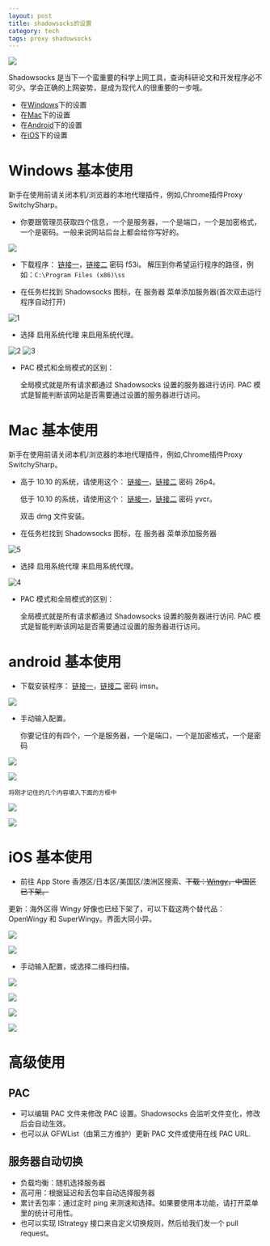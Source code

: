 ```yaml
---
layout: post
title: shadowsocks的设置
category: tech
tags: proxy shadowsocks
---
```

![](https://cdn.kelu.org/blog/tags/proxy.jpg)

Shadowsocks 是当下一个蛮重要的科学上网工具，查询科研论文和开发程序必不可少。学会正确的上网姿势，是成为现代人的很重要的一步哦。

* 在[Windows](#windows)下的设置
* 在[Mac](#mac)下的设置
* 在[Android](#android)下的设置
* 在[iOS](#iOS)下的设置


<span id="windows"></span>

# Windows 基本使用

新手在使用前请关闭本机/浏览器的本地代理插件，例如,Chrome插件Proxy SwitchySharp。

* 你要跟管理员获取四个信息，一个是服务器，一个是端口，一个是加密格式，一个是密码。一般来说网站后台上都会给你写好的。

[![](https://cdn.kelu.org/blog/2017/01/QQ20170503001203.png)](http://wechat.kelu.org/dashboard)

* 下载程序： [链接一][ss_w]，[链接二][ss_w_baidu] 密码 f53i。 解压到你希望运行程序的路径，例如：`C:\Program Files (x86)\ss`

* 在任务栏找到 Shadowsocks 图标，在 服务器 菜单添加服务器(首次双击运行程序自动打开)

![1](https://cdn.kelu.org/blog/2017/01/20170108223605.png)

* 选择 启用系统代理 来启用系统代理。

![2](https://cdn.kelu.org/blog/2017/01/20170108223622.png)
![3](https://cdn.kelu.org/blog/2017/01/20170108223615.png)

* PAC 模式和全局模式的区别：

    全局模式就是所有请求都通过 Shadowsocks 设置的服务器进行访问.
PAC 模式是智能判断该网站是否需要通过设置的服务器进行访问。

<span id="mac"></span>

# Mac 基本使用

新手在使用前请关闭本机/浏览器的本地代理插件，例如,Chrome插件Proxy SwitchySharp。

*  高于 10.10 的系统，请使用这个： [链接一][ss_x]，[链接二][ss_x_baidu] 密码 26p4。

    低于 10.10 的系统，请使用这个： [链接一][ss_x2]，[链接二][ss_x2_baidu] 密码 yvcr。
    
    双击 dmg 文件安装。

* 在任务栏找到 Shadowsocks 图标，在 服务器 菜单添加服务器

![5](https://cdn.kelu.org/blog/2017/01/D28973C0-7E48-46BC-997F-6470261382C1.png)

* 选择 启用系统代理 来启用系统代理。

![4](https://cdn.kelu.org/blog/2017/01/4BFA4DCB-563A-453B-A4C7-942B25E85858.png)

* PAC 模式和全局模式的区别：

    全局模式就是所有请求都通过 Shadowsocks 设置的服务器进行访问.
PAC 模式是智能判断该网站是否需要通过设置的服务器进行访问。

<span id="android"></span>

# android 基本使用

* 下载安装程序： [链接一][ss_a]，[链接二][ss_a_baidu] 密码 imsn。

![](https://cdn.kelu.org/blog/2017/01/20170502195710.jpg)

* 手动输入配置。

	你要记住的有四个，一个是服务器，一个是端口，一个是加密格式，一个是密码

[![](https://cdn.kelu.org/blog/2017/01/QQ20170503001203.png)](http://wechat.kelu.org/dashboard)

![](https://cdn.kelu.org/blog/2017/01/20170502195748.jpg)

	将刚才记住的几个内容填入下面的方框中

![](https://cdn.kelu.org/blog/2017/01/20170502195832.jpg)

![](https://cdn.kelu.org/blog/2017/01/20170502200022.jpg)

<span id="iOS"></span>

# iOS 基本使用

* 前往 App Store 香港区/日本区/美国区/澳洲区搜索、~~下载：[Wingy][ss_i]，中国区已下架。~~

更新：海外区得 Wingy 好像也已经下架了，可以下载这两个替代品： OpenWingy 和 SuperWingy。界面大同小异。


![](https://cdn.kelu.org/blog/2017/01/20170502173508.jpg)

![](https://cdn.kelu.org/blog/2017/01/20170502194435.jpg)

* 手动输入配置，或选择二维码扫描。

[![](https://cdn.kelu.org/blog/2017/01/QQ20170503001203.png)](http://wechat.kelu.org/dashboard)

![](https://cdn.kelu.org/blog/2017/01/20170502194509.jpg)

![](https://cdn.kelu.org/blog/2017/01/20170502194723.jpg)

![](https://cdn.kelu.org/blog/2017/01/20170502194757.jpg)

# 高级使用

## PAC
* 可以编辑 PAC 文件来修改 PAC 设置。Shadowsocks 会监听文件变化，修改后会自动生效。
* 也可以从 GFWList（由第三方维护）更新 PAC 文件或使用在线 PAC URL.

## 服务器自动切换

* 负载均衡：随机选择服务器
* 高可用：根据延迟和丢包率自动选择服务器
* 累计丢包率：通过定时 ping 来测速和选择。如果要使用本功能，请打开菜单里的统计可用性。
* 也可以实现 IStrategy 接口来自定义切换规则，然后给我们发一个 pull request。

[ss_w]: http://wechat.kelu.org/download/kelussW.zip
[ss_x]: http://wechat.kelu.org/download/kelussX.zip
[ss_x2]: http://wechat.kelu.org/download/kelussX2.zip
[ss_a]: http://wechat.kelu.org/download/kelussA.zip
[ss_i]: https://appsto.re/cn/19xBeb.i
[ss_w_baidu]: http://pan.baidu.com/s/1bFnQWm 
[ss_x_baidu]: http://pan.baidu.com/s/1dENVlAT
[ss_x2_baidu]: http://pan.baidu.com/s/1geFMUpP
[ss_a_baidu]: https://pan.baidu.com/s/1i5qXrc5

